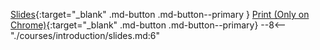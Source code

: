 [Slides](./slides.md){:target="_blank" .md-button .md-button--primary } [Print (Only on Chrome)](./slides.md?print-pdf){:target="_blank" .md-button .md-button--primary}
--8<-- "./courses/introduction/slides.md:6"
